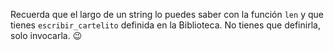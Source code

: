 Recuerda que el largo de un string lo puedes saber con la función `len` y que tienes `escribir_cartelito` definida en la Biblioteca. No tienes que definirla, solo invocarla. :wink:
